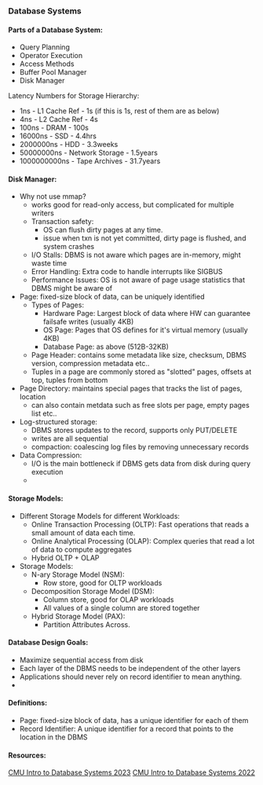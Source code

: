 ### Database Systems 

#### Parts of a Database System:  
- Query Planning
- Operator Execution 
- Access Methods 
- Buffer Pool Manager 
- Disk Manager 

Latency Numbers for Storage Hierarchy:
- 1ns          - L1 Cache Ref    - 1s (if this is 1s, rest of them are as below) 
- 4ns          - L2 Cache Ref    - 4s
- 100ns        - DRAM            - 100s   
- 16000ns      - SSD             - 4.4hrs 
- 2000000ns    - HDD             - 3.3weeks  
- 50000000ns   - Network Storage - 1.5years
- 1000000000ns - Tape Archives   - 31.7years

#### Disk Manager: 
- Why not use mmap?
    - works good for read-only access, but complicated for multiple writers 
    - Transaction safety: 
        - OS can flush dirty pages at any time. 
        - issue when txn is not yet committed, dirty page is flushed, and system crashes 
    - I/O Stalls: DBMS is not aware which pages are in-memory, might waste time 
    - Error Handling: Extra code to handle interrupts like SIGBUS 
    - Performance Issues: OS is not aware of page usage statistics that DBMS might be aware of 
- Page: fixed-size block of data, can be uniquely identified 
    - Types of Pages: 
        - Hardware Page: Largest block of data where HW can guarantee failsafe writes (usually 4KB)
        - OS Page: Pages that OS defines for it's virtual memory (usually 4KB)
        - Database Page: as above (512B-32KB)
    - Page Header: contains some metadata like size, checksum, DBMS version, compression metadata etc.. 
    - Tuples in a page are commonly stored as "slotted" pages, offsets at top, tuples from bottom
- Page Directory: maintains special pages that tracks the list of pages, location 
    - can also contain metdata such as free slots per page, empty pages list etc.. 
- Log-structured storage: 
    - DBMS stores updates to the record, supports only PUT/DELETE 
    - writes are all sequential
    - compaction: coalescing log files by removing unnecessary records 
- Data Compression:
    - I/O is the main bottleneck if DBMS gets data from disk during query execution 
    - 
 
#### Storage Models:
- Different Storage Models for different Workloads: 
    - Online Transaction Processing (OLTP): Fast operations that reads a small amount of data each time. 
    - Online Analytical Processing (OLAP): Complex queries that read a lot of data to compute aggregates
    - Hybrid OLTP + OLAP
- Storage Models: 
    - N-ary Storage Model (NSM):
        - Row store, good for OLTP workloads 
    - Decomposition Storage Model (DSM):
        - Column store, good for OLAP workloads 
        - All values of a single column are stored together
    - Hybrid Storage Model (PAX):  
        - Partition Attributes Across. 



#### Database Design Goals:
- Maximize sequential access from disk 
- Each layer of the DBMS needs to be independent of the other layers 
- Applications should never rely on record identifier to mean anything. 
- 

#### Definitions: 
- Page: fixed-size block of data, has a unique identifier for each of them 
- Record Identifier: A unique identifier for a record that points to the location in the DBMS 

#### Resources: 
[CMU Intro to Database Systems 2023](https://www.youtube.com/playlist?list=PLSE8ODhjZXjbj8BMuIrRcacnQh20hmY9g)
[CMU Intro to Database Systems 2022](https://www.youtube.com/playlist?list=PLSE8ODhjZXjaKScG3l0nuOiDTTqpfnWFf)